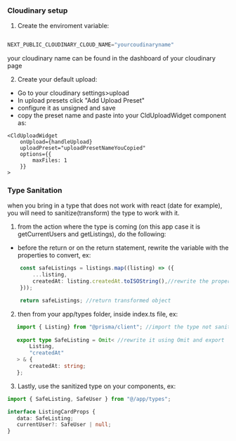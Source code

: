 



### Cloudinary setup


1. Create the enviroment variable:


 ```js
 
 NEXT_PUBLIC_CLOUDINARY_CLOUD_NAME="yourcoudinaryname"

 ```

 your cloudinary name can be found in the dashboard of your cloudinary page


2. Create your default upload:

- Go to your cloudinary settings>upload
- In upload presets click "Add Upload Preset"
- configure it as unsigned and save
- copy the preset name and paste into your CldUploadWidget component as:

```tsx
<CldUploadWidget
    onUpload={handleUpload}
    uploadPreset="uploadPresetNameYouCopied"
    options={{
        maxFiles: 1
    }}
>
```

### Type Sanitation

when you bring in a type that does not work with react (date for example), you will need to sanitize(transform) the type to work with it.

1. from the action where the type is coming (on this app case it is getCurrentUsers and getListings), do the following:

- before the return or on the return statement, rewrite the variable with the properties to convert, ex:
    
```ts
    const safeListings = listings.map((listing) => ({ 
        ...listing,
        createdAt: listing.createdAt.toISOString(),//rewrite the property that needs the type changed
    }));

    return safeListings; //return transformed object
```

2. then from your app/types folder, inside index.ts file, ex:

 ```ts
    import { Listing} from "@prisma/client"; //import the type not sanitized
    
    export type SafeListing = Omit< //rewrite it using Omit and export
        Listing,
        "createdAt"
    > & {
        createdAt: string;
    };
```

3. Lastly, use the sanitized type on your components, ex:

 ```ts
import { SafeListing, SafeUser } from "@/app/types";

interface ListingCardProps {
    data: SafeListing;
    currentUser?: SafeUser | null; 
}
```